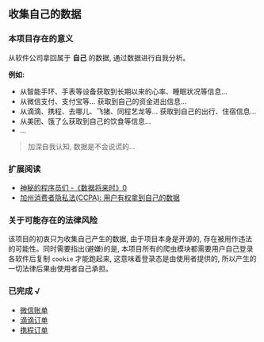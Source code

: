 ## 收集自己的数据

### 本项目存在的意义

从软件公司拿回属于 **自己** 的数据, 通过数据进行自我分析。

**例如:**

- 从智能手环、手表等设备获取到长期以来的心率、睡眠状况等信息...
- 从微信支付、支付宝等... 获取到自己的资金进出信息...
- 从滴滴、携程、去哪儿、飞猪、同程艺龙等... 获取到自己的出行、住宿信息...
- 从美团、饿了么获取到自己的饮食等信息...
- ...

> 加深自我认知, 数据是不会说谎的...

### 扩展阅读

- [神秘的程序员们 -《数据将来时》0](https://mp.weixin.qq.com/s/nR666bmgpd0dfxnEAZ1SfA)
- [加州消费者隐私法(CCPA): 用户有权拿到自己的数据](https://www.csoonline.com/article/3292578/california-consumer-privacy-act-what-you-need-to-know-to-be-compliant.html)

### 关于可能存在的法律风险

该项目的初衷只为收集自己产生的数据, 由于项目本身是开源的, 存在被用作违法的可能性。同时需要指出(避嫌)的是, 本项目所有的爬虫模块都需要用户自己登录各软件后复制 `cookie` 才能跑起来, 这意味着登录态是由使用者提供的, 所以产生的一切法律后果由使用者自己承担。 

### 已完成 √

- [微信账单](./tenpay)
- [滴滴订单](./didicar)
- [携程订单](./ctrip)

